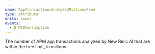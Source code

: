 ```yaml
---
name: AppTransactionsAnalyzedMillionsFree
type: attribute
units: count
events:
  - NrMTDConsumption
---
```


The number of APM app transactions analyzed by New Relic AI that are within the free limit, in millions.